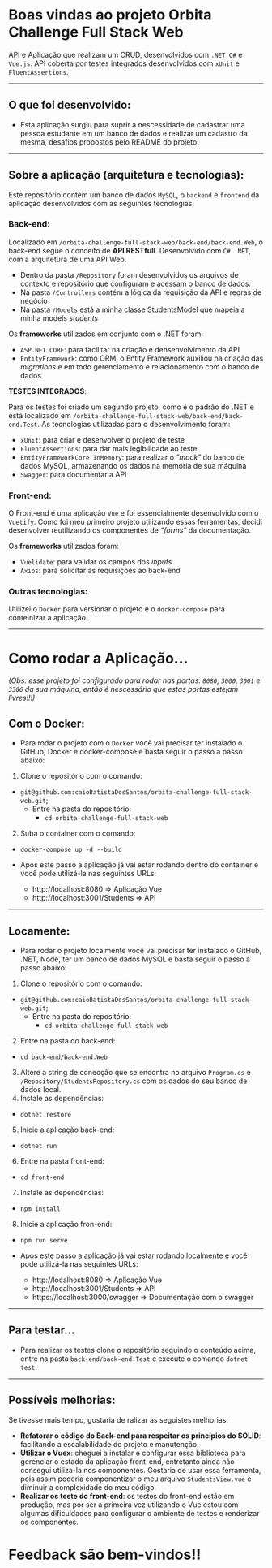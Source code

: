 # Boas vindas ao projeto Orbita Challenge Full Stack Web
API e Aplicação que realizam um CRUD, desenvolvidos com `.NET C#` e `Vue.js`.
API coberta por testes integrados desenvolvidos com `xUnit` e `FluentAssertions`.

---

## O que foi desenvolvido:

  - Esta aplicação surgiu para suprir a nescessidade de cadastrar uma pessoa estudante em um banco de dados e realizar um cadastro da mesma, desafios propostos pelo README do projeto.

---

## Sobre a aplicação (arquitetura e tecnologias):

Este repositório contêm um banco de dados `MySQL`, o `backend` e `frontend` da aplicação desenvolvidos com as seguintes tecnologias:

### Back-end:

Localizado em `/orbita-challenge-full-stack-web/back-end/back-end.Web`, o back-end segue o conceito de <strong>API RESTfull</strong>. Desenvolvido com `C# .NET`, com a arquitetura de uma API Web.
  - Dentro da pasta `/Repository` foram desenvolvidos os arquivos de contexto e repositório que configuram e acessam o banco de dados.
  - Na pasta `/Controllers` contém a lógica da requisição da API e regras de negócio
  - Na pasta `/Models` está a minha classe StudentsModel que mapeia a minha models *students*

Os <strong>frameworks</strong> utilizados em conjunto com o .NET foram:
  - `ASP.NET CORE`: para facilitar na criação e densenvolvimento da API
  - `EntityFramework`: como ORM, o Entity Framework auxiliou na criação das *migrations* e em todo gerenciamento e relacionamento com o banco de dados

<strong>TESTES INTEGRADOS</strong>:

Para os testes foi criado um segundo projeto, como é o padrão do .NET e está localizado em `/orbita-challenge-full-stack-web/back-end/back-end.Test`.
As tecnologias utilizadas para o desenvolvimento foram:
   - `xUnit`: para criar e desenvolver o projeto de teste
   - `FluentAssertions`: para dar mais legibilidade ao teste
   - `EntityFrameworkCore InMemory`: para realizar o *"mock"* do banco de dados MySQL, armazenando os dados na memória de sua máquina
   - `Swagger`: para documentar a API

### Front-end:

O Front-end é uma aplicação `Vue` e foi essencialmente desenvolvido com o `Vuetify`. Como foi meu primeiro projeto utilizando essas ferramentas, decidi desenvolver reutilizando os componentes de *"forms"* da documentação.

Os <strong>frameworks</strong> utilizados foram:
 - `Vuelidate`: para validar os campos dos *inputs*
 - `Axios`: para solicitar as requisições ao back-end

### Outras tecnologias:

Utilizei o `Docker` para versionar o projeto e o `docker-compose` para conteinizar a aplicação.

---

# Como rodar a Aplicação...

<i>(Obs: esse projeto foi configurado para rodar nas portas: `8080`, `3000`, `3001` e `3306` da sua máquina, então é nescessário que estas portas estejam livres!!!)</i>

## Com o Docker:
  - Para rodar o projeto com o `Docker` você vai precisar ter instalado o GitHub, Docker e docker-compose e basta seguir o passo a passo abaixo:

1. Clone o repositório com o comando:
  - `git@github.com:caioBatistaDosSantos/orbita-challenge-full-stack-web.git`;
    - Entre na pasta do repositório:
      - `cd orbita-challenge-full-stack-web`
2. Suba o container com o comando:
  - `docker-compose up -d --build`

- Apos este passo a aplicação já vai estar rodando dentro do container e você pode utilizá-la nas seguintes URLs:
  - http://localhost:8080 => Aplicação Vue
  - http://localhost:3001/Students => API

---

## Locamente:
  - Para rodar o projeto localmente você vai precisar ter instalado o GitHub, .NET, Node, ter um banco de dados MySQL e basta seguir o passo a passo abaixo:

1. Clone o repositório com o comando:
  - `git@github.com:caioBatistaDosSantos/orbita-challenge-full-stack-web.git`;
    - Entre na pasta do repositório:
      - `cd orbita-challenge-full-stack-web`
2. Entre na pasta do back-end:
  - `cd back-end/back-end.Web`
3. Altere a string de conecção que se encontra no arquivo `Program.cs` e `/Repository/StudentsRepository.cs` com os dados do seu banco de dados local.
4. Instale as dependências:
  - `dotnet restore`
5. Inicie a aplicação back-end:
  - `dotnet run`
6. Entre na pasta front-end:
  - `cd front-end`
7. Instale as dependências:
  - `npm install`
8. Inicie a aplicação fron-end:
  - `npm run serve`

- Apos este passo a aplicação já vai estar rodando localmente e você pode utilizá-la nas seguintes URLs:
  - http://localhost:8080 => Aplicação Vue
  - http://localhost:3001/Students => API
  - https://localhost:3000/swagger => Documentação com o swagger

---

## Para testar...
  - Para realizar os testes clone o repositório seguindo o conteúdo acima, entre na pasta `back-end/back-end.Test` e execute o comando `dotnet test`.

---

## Possíveis melhorias:

Se tivesse mais tempo, gostaria de ralizar as seguistes melhorias:
  - <strong>Refatorar o código do Back-end para respeitar os princípios do SOLID</strong>: facilitando a escalabilidade do projeto e manutenção.
  - <strong>Utilizar o Vuex</strong>: cheguei a instalar e configurar essa biblioteca para gerenciar o estado da aplicação front-end, entretanto ainda não consegui utiliza-la nos componentes. Gostaria de usar essa ferramenta, pois assim poderia componentizar o meu arquivo `StudentsView.vue` e diminuir a complexidade do meu código.
  - <strong>Realizar os teste do front-end</strong>: os testes do front-end estão em produção, mas por ser a primeira vez utilizando o Vue estou com algumas dificuldades para configurar o ambiente de testes e renderizar os componentes.

# Feedback são bem-vindos!!
